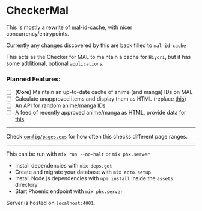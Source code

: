 # CheckerMal

This is mostly a rewrite of [mal-id-cache](https://github.com/seanbreckenridge/mal-id-cache), with nicer concurrency/entrypoints.

Currently any changes discovered by this are back filled to `mal-id-cache`

This acts as the Checker for MAL to maintain a cache for `Hiyori`, but it has some additional, optional `applications`.

### Planned Features:

- [ ] (**Core**) Maintain an up-to-date cache of anime (and manga) IDs on MAL
- [ ] Calculate unapproved items and display them as HTML (replace [this](https://github.com/seanbreckenridge/mal-unapproved))
- [ ] An API for random anime/manga IDs
- [ ] A feed of recently approved anime/manga as HTML, provide data for [this](https://github.com/seanbreckenridge/mal-notify-bot)

---

Check [`config/pages.exs`](./config/pages.exs) for how often this checks different page ranges.

---

This can be run with `mix run --no-halt` or `mix phx.server`

- Install dependencies with `mix deps.get`
- Create and migrate your database with `mix ecto.setup`
- Install Node.js dependencies with `npm install` inside the `assets` directory
- Start Phoenix endpoint with `mix phx.server`

Server is hosted on `localhost:4001`.

